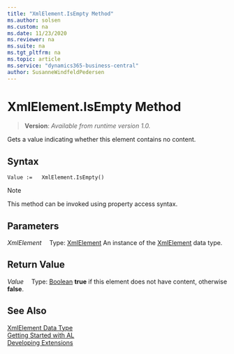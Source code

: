 ```yaml
---
title: "XmlElement.IsEmpty Method"
ms.author: solsen
ms.custom: na
ms.date: 11/23/2020
ms.reviewer: na
ms.suite: na
ms.tgt_pltfrm: na
ms.topic: article
ms.service: "dynamics365-business-central"
author: SusanneWindfeldPedersen
---
```

[//]: # (START>DO_NOT_EDIT)
[//]: # (IMPORTANT:Do not edit any of the content between here and the END>DO_NOT_EDIT.)
[//]: # (Any modifications should be made in the .xml files in the ModernDev repo.)
# XmlElement.IsEmpty Method
> **Version**: _Available from runtime version 1.0._

Gets a value indicating whether this element contains no content.


## Syntax
```
Value :=   XmlElement.IsEmpty()
```
> [!NOTE]
> This method can be invoked using property access syntax.

## Parameters
*XmlElement*
&emsp;Type: [XmlElement](xmlelement-data-type.md)
An instance of the [XmlElement](xmlelement-data-type.md) data type.

## Return Value
*Value*
&emsp;Type: [Boolean](../boolean/boolean-data-type.md)
**true** if this element does not have content, otherwise **false**.


[//]: # (IMPORTANT: END>DO_NOT_EDIT)
## See Also
[XmlElement Data Type](xmlelement-data-type.md)  
[Getting Started with AL](../../devenv-get-started.md)  
[Developing Extensions](../../devenv-dev-overview.md)